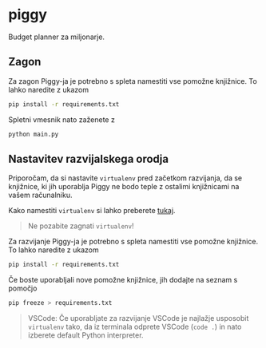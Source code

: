 # piggy

Budget planner za miljonarje.

## Zagon

Za zagon Piggy-ja je potrebno s spleta namestiti vse pomožne knjižnice. To lahko naredite z ukazom

```bash
pip install -r requirements.txt
```

Spletni vmesnik nato zaženete z

```bash
python main.py
```

## Nastavitev razvijalskega orodja

Priporočam, da si nastavite `virtualenv` pred začetkom razvijanja, da se knjižnice, ki jih uporablja Piggy ne bodo teple z ostalimi knjižnicami na vašem računalniku.

Kako namestiti `virtualenv` si lahko preberete [tukaj](https://packaging.python.org/guides/installing-using-pip-and-virtual-environments/).

> Ne pozabite zagnati `virtualenv`!

Za razvijanje Piggy-ja je potrebno s spleta namestiti vse pomožne knjižnice. To lahko naredite z ukazom

```bash
pip install -r requirements.txt
```

Če boste uporabljali nove pomožne knjižnice, jih dodajte na seznam s pomočjo

```bash
pip freeze > requirements.txt
```

> VSCode: Če uporabljate za razvijanje VSCode je najlažje usposobit `virtualenv` tako, da iz terminala odprete VSCode (`code .`) in nato izberete default Python interpreter.